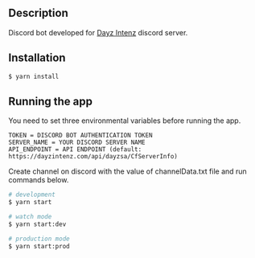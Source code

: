 ## Description

Discord bot developed for [Dayz Intenz](https://dayzintenz.com/) discord server.

## Installation

```bash
$ yarn install
```

## Running the app

You need to set three environmental variables before running the app.
```bigquery
TOKEN = DISCORD BOT AUTHENTICATION TOKEN
SERVER_NAME = YOUR DISCORD SERVER NAME
API_ENDPOINT = API ENDPOINT (default: https://dayzintenz.com/api/dayzsa/CfServerInfo)
```

Create channel on discord with the value of channelData.txt file and run commands below.

```bash
# development
$ yarn start

# watch mode
$ yarn start:dev

# production mode
$ yarn start:prod
```

